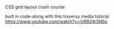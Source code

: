 CSS grid layout crash course 

built in code-along with this traversy media tutorial
https://www.youtube.com/watch?v=jV8B24rSN5o
